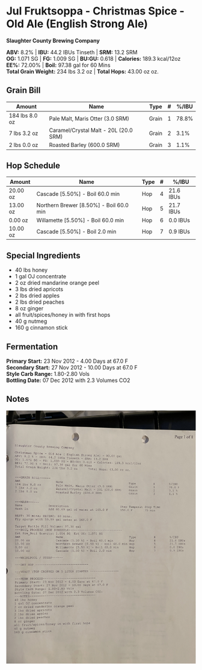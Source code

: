 # Jul Fruktsoppa - Christmas Spice - Old Ale (English Strong Ale)
**Slaughter County Brewing Company**

**ABV:** 8.2% | **IBU:** 44.2 IBUs Tinseth | **SRM:** 13.2 SRM  
**OG:** 1.071 SG | **FG:** 1.009 SG | **BU:GU:** 0.618 | **Calories:** 189.3 kcal/12oz  
**EE%:** 72.00% | **Boil:** 97.38 gal for 60 Mins  
**Total Grain Weight:** 234 lbs 3.2 oz | **Total Hops:** 43.00 oz oz.

## Grain Bill
| Amount         | Name                                  | Type  | #   | %/IBU |
| -------------- | ------------------------------------- | ----- | --- | ----- |
| 184 lbs 8.0 oz | Pale Malt, Maris Otter (3.0 SRM)      | Grain | 1   | 78.8% |
| 7 lbs 3.2 oz   | Caramel/Crystal Malt - 20L (20.0 SRM) | Grain | 2   | 3.1%  |
| 2 lbs 0.0 oz   | Roasted Barley (600.0 SRM)            | Grain | 3   | 1.1%  |

## Hop Schedule
| Amount   | Name                                    | Type | #   | %/IBU     |
| -------- | --------------------------------------- | ---- | --- | --------- |
| 20.00 oz | Cascade [5.50%] - Boil 60.0 min         | Hop  | 4   | 21.6 IBUs |
| 13.00 oz | Northern Brewer [8.50%] - Boil 60.0 min | Hop  | 5   | 21.7 IBUs |
| 0.00 oz  | Willamette [5.50%] - Boil 60.0 min      | Hop  | 6   | 0.0 IBUs  |
| 10.00 oz | Cascade [5.50%] - Boil 2.0 min          | Hop  | 7   | 0.9 IBUs  |

## Special Ingredients
- 40 lbs honey
- 1 gal OJ concentrate
- 2 oz dried mandarine orange peel
- 3 lbs dried apricots
- 2 lbs dried apples
- 2 lbs dried peaches
- 8 oz ginger
- all fruit/spices/honey in with first hops
- 40 g nutmeg
- 160 g cinnamon stick

## Fermentation
**Primary Start:** 23 Nov 2012 - 4.00 Days at 67.0 F  
**Secondary Start:** 27 Nov 2012 - 10.00 Days at 67.0 F  
**Style Carb Range:** 1.80-2.80 Vols  
**Bottling Date:** 07 Dec 2012 with 2.3 Volumes CO2

## Notes
![](../assets/media/JulFruktsoppa.jpg)